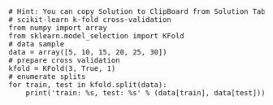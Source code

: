 <pre class="file" data-target="clipboard">
# Hint: You can copy Solution to ClipBoard from Solution Tab
# scikit-learn k-fold cross-validation
from numpy import array
from sklearn.model_selection import KFold
# data sample
data = array([5, 10, 15, 20, 25, 30])
# prepare cross validation
kfold = KFold(3, True, 1)
# enumerate splits
for train, test in kfold.split(data):
	print('train: %s, test: %s' % (data[train], data[test]))
</pre>